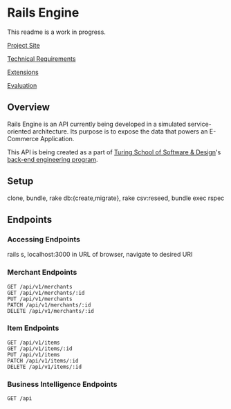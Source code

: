# Rails Engine
This readme is a work in progress.

[Project Site](https://backend.turing.io/module3/projects/rails_engine/)

[Technical Requirements](https://backend.turing.io/module3/projects/rails_engine/requirements)

[Extensions](https://backend.turing.io/module3/projects/rails_engine/extensions)

[Evaluation](https://backend.turing.io/module3/projects/rails_engine/evaluation)

## Overview
Rails Engine is an API currently being developed in a simulated service-oriented architecture. Its purpose is to expose the data that powers an E-Commerce Application.

This API is being created as a part of [Turing School of Software & Design](https://turing.io/)'s [back-end engineering program](https://backend.turing.io/module3/).

## Setup
clone, bundle, rake db:{create,migrate}, rake csv:reseed, bundle exec rspec

## Endpoints

### Accessing Endpoints
rails s, localhost:3000 in URL of browser, navigate to desired URI

### Merchant Endpoints
```
GET /api/v1/merchants
GET /api/v1/merchants/:id
PUT /api/v1/merchants
PATCH /api/v1/merchants/:id
DELETE /api/v1/merchants/:id
```

### Item Endpoints
```
GET /api/v1/items
GET /api/v1/items/:id
PUT /api/v1/items
PATCH /api/v1/items/:id
DELETE /api/v1/items/:id
```

### Business Intelligence Endpoints
```
GET /api
```
